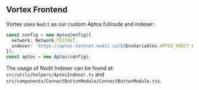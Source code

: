 ## Vortex Frontend

Vortex uses `Nodit` as our custom Aptos fullnode and indexer:

```typescript
const config = new AptosConfig({
  network: Network.TESTNET,
  indexer: `https://aptos-testnet.nodit.io/${EnvVariables.APTOS_NODIT_KEY}/v1/graphql`,
});
const aptos = new Aptos(config);
```

The usage of Nodit Indexer can be found at: `src/utils/helpers/AptosIndexer.ts` and `src/components/ConnectButtonModule/ConnectButtonModule.tsx`.

